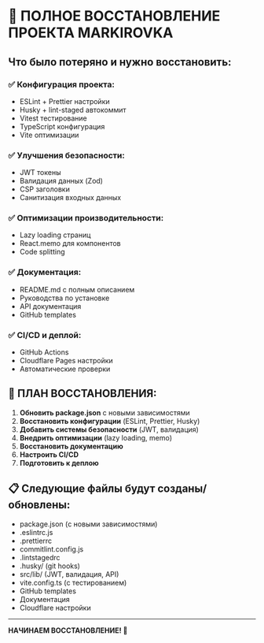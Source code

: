 # 🔄 ПОЛНОЕ ВОССТАНОВЛЕНИЕ ПРОЕКТА MARKIROVKA

## Что было потеряно и нужно восстановить:

### ✅ Конфигурация проекта:
- ESLint + Prettier настройки
- Husky + lint-staged автокоммит
- Vitest тестирование
- TypeScript конфигурация
- Vite оптимизации

### ✅ Улучшения безопасности:
- JWT токены
- Валидация данных (Zod)
- CSP заголовки
- Санитизация входных данных

### ✅ Оптимизации производительности:
- Lazy loading страниц
- React.memo для компонентов
- Code splitting

### ✅ Документация:
- README.md с полным описанием
- Руководства по установке
- API документация
- GitHub templates

### ✅ CI/CD и деплой:
- GitHub Actions
- Cloudflare Pages настройки
- Автоматические проверки

## 🚀 ПЛАН ВОССТАНОВЛЕНИЯ:

1. **Обновить package.json** с новыми зависимостями
2. **Восстановить конфигурации** (ESLint, Prettier, Husky)
3. **Добавить системы безопасности** (JWT, валидация)
4. **Внедрить оптимизации** (lazy loading, memo)
5. **Восстановить документацию**
6. **Настроить CI/CD**
7. **Подготовить к деплою**

## 📋 Следующие файлы будут созданы/обновлены:

- package.json (с новыми зависимостями)
- .eslintrc.js
- .prettierrc
- commitlint.config.js
- .lintstagedrc
- .husky/ (git hooks)
- src/lib/ (JWT, валидация, API)
- vite.config.ts (с тестированием)
- GitHub templates
- Документация
- Cloudflare настройки

---

**НАЧИНАЕМ ВОССТАНОВЛЕНИЕ! 🔧**